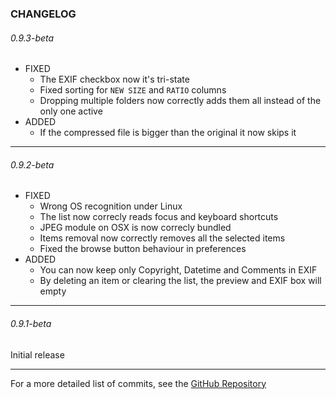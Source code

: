 ### CHANGELOG

###### 0.9.3-beta
* FIXED
    * The EXIF checkbox now it's tri-state
    * Fixed sorting for ```NEW SIZE``` and ```RATIO``` columns
    * Dropping multiple folders now correctly adds them all instead of the only one active
* ADDED
    * If the compressed file is bigger than the original it now skips it

----------

###### 0.9.2-beta
* FIXED
    * Wrong OS recognition under Linux
    * The list now correcly reads focus and keyboard shortcuts
    * JPEG module on OSX is now correcly bundled
    * Items removal now correctly removes all the selected items
    * Fixed the browse button behaviour in preferences
* ADDED
    * You can now keep only Copyright, Datetime and Comments in EXIF
    * By deleting an item or clearing the list, the preview and EXIF box will empty

----------

###### 0.9.1-beta
Initial release

----------

For a more detailed list of commits, see the [GitHub Repository](https://github.com/Lymphatus/CaesiumPH)
